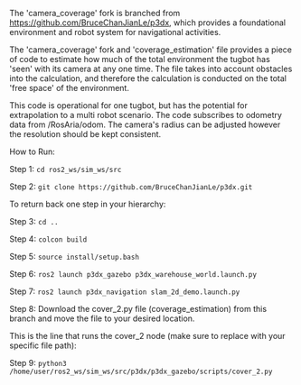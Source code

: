 The 'camera_coverage' fork is branched from https://github.com/BruceChanJianLe/p3dx, which provides a foundational environment and robot system for navigational activities. 

The 'camera_coverage' fork and 'coverage_estimation' file provides a piece of code to estimate how much of the total environment the tugbot has 'seen' with its camera at any one time. The file takes into account obstacles into the calculation, and therefore the calculation is conducted on the total 'free space' of the environment. 

This code is operational for one tugbot, but has the potential for extrapolation to a multi robot scenario. The code subscribes to odometry data from /RosAria/odom. The camera's radius can be adjusted however the resolution should be kept consistent. 


How to Run: 

Step 1: ```cd ros2_ws/sim_ws/src```

Step 2: ```git clone https://github.com/BruceChanJianLe/p3dx.git```

To return back one step in your hierarchy: 

Step 3: ```cd ..```

Step 4: ```colcon build```

Step 5: ```source install/setup.bash```

Step 6: ```ros2 launch p3dx_gazebo p3dx_warehouse_world.launch.py```

Step 7: ```ros2 launch p3dx_navigation slam_2d_demo.launch.py```

Step 8: Download the cover_2.py file (coverage_estimation) from this branch and move the file to your desired location. 

This is the line that runs the cover_2 node (make sure to replace with your specific file path): 

Step 9: ```python3 /home/user/ros2_ws/sim_ws/src/p3dx/p3dx_gazebo/scripts/cover_2.py```
